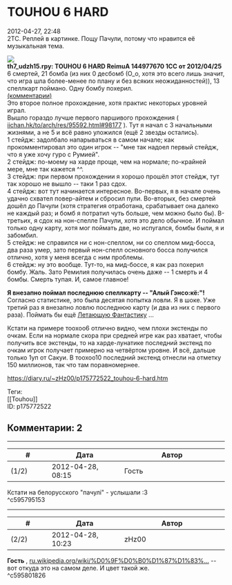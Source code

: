 TOUHOU 6 HARD
=============

  
2012-04-27, 22:48  
 2TC. Реплей в картинке. Пощу Пачули, потому что нравится её музыкальная тема.   
   
   [![](https://b.radikal.ru/b00/2201/4c/d057327d58c3.jpg)](http://www.pixiv.net/member_illust.php?mode=medium&illust_id=11121447)     
  **th7\_udzh15.rpy: TOUHOU 6 HARD ReimuA 144977670 1CC от 2012/04/25**    
 6 смертей, 21 бомба (из них 0 десбомб (О\_о, хотя это всего лишь значит, что игра шла более-менее по плану и без всяких неожиданностей)), 13 спеллкарт поймано. Одну бомбу похерил.   
  [(комментарии)](https://zHz00.diary.ru/p175772522.htm?index=1#linkmore175772522m1)      
 Это второе полное прохождение, хотя практис некоторых уровней играл.   
 Вышло гораздо лучше первого паршивого прохождения (  [iichan.hk/to/arch/res/95592.html#98177](http://iichan.hk/to/arch/res/95592.html#98177)  ). Тут я начал с 3 начальными жизнями, а не 5 и всё равно уложился (ещё 2 звезды остались).   
 1 стейдж: задолбало напарываться в самом начале; как прокомментировал это один игрок -- "мне так надоел первый стейдж, что я уже хочу гуро с Румией".   
 2 стейдж: по-моему на харде проще, чем на нормале; по-крайней мере, мне так кажется ^^.   
 3 стейдж: при первом прохождении я хорошо прошёл этот стейдж, тут так хорошо не вышло -- таки 1 раз сдох.   
 4 стейдж: вот тут начинается интересное. Во-первых, я в начале очень удачно схвател повер-айтем и сбросил пули. Во-вторых, без смертей дошёл до Пачули (хотя стратегия отработана, срабатывает она далеко не каждый раз; и бомб я потратил чуть больше, чем можно было бы). В-третьих, я сдох на нон-спелле Пачули, хотя это дело обычное. И поймал только одну карту, хотя мог поймать две, но испугался, бомбы были, я и забомбил.   
 5 стейдж: не справился ни с нон-спеллом, ни со спеллом мид-босса, два раза умер, зато первый нон-спелл основного босса получился отлично, хотя у меня всегда с ним проблемы.   
 6 стейдж: ну это вообще. Тут-то, на мид-боссе, я как раз похерил бомбу. Жаль. Зато Ремилия получилась очень даже -- 1 смерть и 4 бомбы. Смерть тупая. И, самое главное!   
   
   **Я внезапно поймал последнюю спеллкарту -- "Алый Гэнсо:кё:"!**     
 Согласно статистике, это была десятая попытка ловли. Я в шоке. Уже третий раз я внезапно ловлю последнюю карту (и два из них с первого раза). Поймать бы ещё  [Летающую Фантастику](http://touhou.wikia.com/wiki/Undefined_Fantastic_Object:_Stage_6_Spell_Cards#Spell_Card_98)  ...   
   
 Кстати на примере тоохоо6 отлично видно, чем плохи экстенды по очкам. Если на нормале скора при средней игре как раз хватает, чтобы получить все экстенды, то на харде-лунатике последний экстенд по очкам игрок получает примерно на четвёртом уровне. И всё, дальше только 1уп от Сакуи. В тоохоо10 последний экстенд отнесли на отметку 150 миллионов, так что там поравномернее.   
     
  
<https://diary.ru/~zHz00/p175772522_touhou-6-hard.htm>  
  
Теги:  
[[Touhou]]  
ID: p175772522  


Комментарии: 2
--------------

  


---



|         #         |              Дата              |                     Автор                     |           ID           |
| --- | --- | --- | --- |
| (1/2) | 2012-04-28, 08:15 | Гость | c595795153 |

  
 Кстати на белорусского "пачулі" - услышали :3   
 ^c595795153

---



|         #         |              Дата              |                     Автор                     |           ID           |
| --- | --- | --- | --- |
| (2/2) | 2012-04-28, 10:23 | zHz00 | c595801826 |

  
  **Гость**  ,  [ru.wikipedia.org/wiki/%D0%9F%D0%B0%D1%87%D1%83%...](https://ru.wikipedia.org/wiki/%D0%9F%D0%B0%D1%87%D1%83%D0%BB%D0%B8)  -- вот откуда это на самом деле. И цвет такой же.   
 ^c595801826